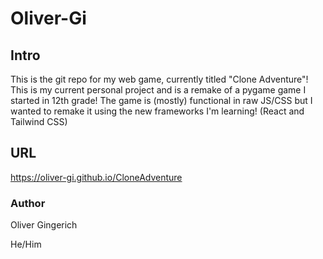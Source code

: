 # Oliver-Gi
## Intro
This is the git repo for my web game, currently titled "Clone Adventure"! This is my current personal project and is a remake of a pygame game I started in 12th grade! The game is (mostly) functional in raw JS/CSS but I wanted to remake it using the new frameworks I'm learning! (React and Tailwind CSS)

## URL
https://oliver-gi.github.io/CloneAdventure

### Author
Oliver Gingerich

He/Him
